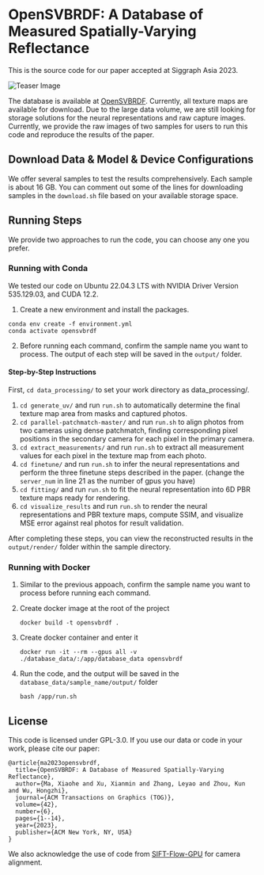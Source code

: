 # OpenSVBRDF: A Database of Measured Spatially-Varying Reflectance

This is the source code for our paper accepted at Siggraph Asia 2023. 

![Teaser Image](assets/sorted_teaser_new.jpg)

The database is available at [OpenSVBRDF](https://opensvbrdf.github.io/). Currently, all texture maps are available for download. Due to the large data volume, we are still looking for storage solutions for the neural representations and raw capture images. Currently, we provide the raw images of two samples for users to run this code and reproduce the results of the paper.

## Download Data & Model & Device Configurations

We offer several samples to test the results comprehensively. Each sample is about 16 GB. You can comment out some of the lines for downloading samples in the `download.sh` file based on your available storage space.

## Running Steps

We provide two approaches to run the code, you can choose any one you prefer.

### Running with Conda

We tested our code on Ubuntu 22.04.3 LTS with NVIDIA Driver Version 535.129.03, and CUDA 12.2.

1. Create a new environment and install the packages.

```
conda env create -f environment.yml
conda activate opensvbrdf
```
2. Before running each command, confirm the sample name you want to process. The output of each step will be saved in the `output/` folder.

#### Step-by-Step Instructions

First, `cd data_processing/` to set your work directory as data_processing/.

1. `cd generate_uv/` and run `run.sh` to automatically determine the final texture map area from masks and captured photos.
2. `cd parallel-patchmatch-master/` and run `run.sh` to align photos from two cameras using dense patchmatch, finding corresponding pixel positions in the secondary camera for each pixel in the primary camera.
3. `cd extract_measurements/` and run `run.sh` to extract all measurement values for each pixel in the texture map from each photo.
4. `cd finetune/` and run `run.sh` to infer the neural representations and perform the three finetune steps described in the paper. (change the `server_num` in line 21 as the number of gpus you have)
5. `cd fitting/` and run `run.sh` to fit the neural representation into 6D PBR texture maps ready for rendering.
6. `cd visualize_results` and run `run.sh` to render the neural representations and PBR texture maps, compute SSIM, and visualize MSE error against real photos for result validation.

After completing these steps, you can view the reconstructed results in the `output/render/` folder within the sample directory.

### Running with Docker 

1. Similar to the previous appoach, confirm the sample name you want to process before running each command.

2. Create docker image at the root of the project

    `docker build -t opensvbrdf .`

3. Create docker container and enter it

    `docker run -it --rm --gpus all -v ./database_data/:/app/database_data opensvbrdf`

4. Run the code, and the output will be saved in the `database_data/sample_name/output/` folder

    `bash /app/run.sh`


## License

This code is licensed under GPL-3.0. If you use our data or code in your work, please cite our paper:

```
@article{ma2023opensvbrdf,
  title={OpenSVBRDF: A Database of Measured Spatially-Varying Reflectance},
  author={Ma, Xiaohe and Xu, Xianmin and Zhang, Leyao and Zhou, Kun and Wu, Hongzhi},
  journal={ACM Transactions on Graphics (TOG)},
  volume={42},
  number={6},
  pages={1--14},
  year={2023},
  publisher={ACM New York, NY, USA}
}
```

We also acknowledge the use of code from [SIFT-Flow-GPU](https://github.com/hmorimitsu/sift-flow-gpu) for camera alignment.